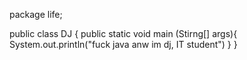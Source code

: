 package life;

public class DJ {
  public static void main (Stirng[] args){
    System.out.println("fuck java anw im dj, IT student")
  }
}
